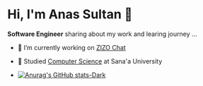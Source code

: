 # Hi, I'm Anas Sultan 👋


**Software Engineer** sharing about my work and learing journey ...
- 🔭 I’m currently working on [ZIZO Chat](https:)
- 🌱 Studied [Computer Science](https://su.edu.ye/en/) at Sana'a University

- [![Anurag's GitHub stats-Dark](https://github-readme-stats.vercel.app/api?username=anassultanali&show_icons=true&theme=dark#gh-dark-mode-only)](https://github.com/anuraghazra/github-readme-stats#gh-dark-mode-only)
  
